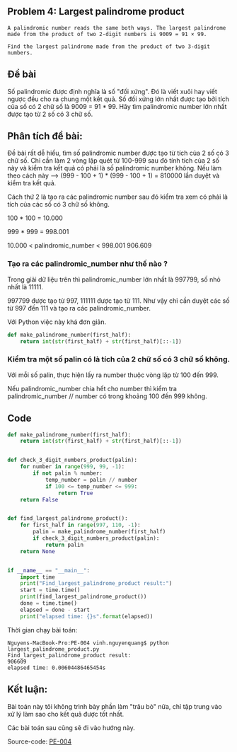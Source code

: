 ## Problem 4: Largest palindrome product

```
A palindromic number reads the same both ways. The largest palindrome made from the product of two 2-digit numbers is 9009 = 91 × 99.

Find the largest palindrome made from the product of two 3-digit numbers.
```


## Đề bài
Số palindromic được định nghĩa là số "đối xứng". Đó là viết xuôi hay viết ngược đều cho ra chung một kết quả.
Số đối xứng lớn nhất được tạo bởi tích của số có 2 chữ số là 9009 = 91 * 99.
Hãy tìm palindromic number lớn nhất được tạo từ 2 số có 3 chữ số.


## Phân tích đề bài:
Đề bài rất dễ hiểu, tìm số palindromic number được tạo từ tích của 2 số có 3 chữ số. Chỉ cần làm 2 vòng lặp quét từ 100-999 sau đó tính tích của 2 số này và kiểm tra kết quả có phải là số palindromic number không.
Nếu làm theo cách này --> (999 - 100 + 1) * (999 - 100 + 1) = 810000 lần duyệt và kiểm tra kết quả.


Cách thứ 2 là tạo ra các palindromic number sau đó kiểm tra xem có phải là tích của các số có 3 chữ số không.

100 * 100 = 10.000

999 * 999 = 998.001

10.000 < palindromic_number < 998.001 906.609

### Tạo ra các palindromic_number như thế nào ?
Trong giải dữ liệu trên thì palindromic_number lớn nhất là 997799, số nhỏ nhất là 11111.

997799 được tạo từ 997, 111111 được tạo từ 111. Như vậy chỉ cần duyệt các số từ 997 đến 111 và tạo ra các palindromic_number.

Với Python việc này khá đơn giản.

```Python
def make_palindrome_number(first_half):
    return int(str(first_half) + str(first_half)[::-1])

```

### Kiểm tra một số palin có là tích của 2 chữ số có 3 chữ số không.

Với mỗi số palin, thực hiện lấy ra number thuộc vòng lặp từ 100 đến 999.

Nếu palindromic_number chia hết cho number thì kiểm tra palindromic_number // number có trong khoảng 100 đến 999 không.

## Code


```Python
def make_palindrome_number(first_half):
    return int(str(first_half) + str(first_half)[::-1])


def check_3_digit_numbers_product(palin):
    for number in range(999, 99, -1):
        if not palin % number:
            temp_number = palin // number
            if 100 <= temp_number <= 999:
                return True
    return False


def find_largest_palindrome_product():
    for first_half in range(997, 110, -1):
        palin = make_palindrome_number(first_half)
        if check_3_digit_numbers_product(palin):
            return palin
    return None


if __name__ == "__main__":
    import time
    print("Find_largest_palindrome_product result:")
    start = time.time()
    print(find_largest_palindrome_product())
    done = time.time()
    elapsed = done - start
    print("elapsed time: {}s".format(elapsed))


```

Thời gian chạy bài toán:

```
Nguyens-MacBook-Pro:PE-004 vinh.nguyenquang$ python largest_palindrome_product.py
Find_largest_palindrome_product result:
906609
elapsed time: 0.00604486465454s

```
## Kết luận:

Bài toán này tôi không trình bày phần làm "trâu bò" nữa, chỉ tập trung vào xử lý làm sao cho kết quả được tốt nhất.

Các bài toán sau cũng sẽ đi vào hướng này.



Source-code:
[PE-004](https://github.com/quangvinh86/python-projecteuler/tree/master/PE-004)
